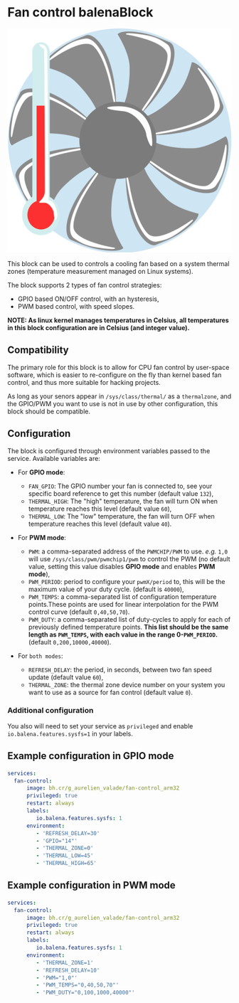 # Fan control balenaBlock

![](./logo.png)
 
This block can be used to controls a cooling fan based on a system thermal zones (temperature measurement managed on Linux systems).

The block supports 2 types of fan control strategies:
- GPIO based ON/OFF control, with an hysteresis,
- PWM based control, with speed slopes.

**NOTE: As linux kernel manages temperatures in Celsius, all temperatures in this block configuration are in Celsius (and integer value).**

## Compatibility

The primary role for this block is to allow for CPU fan control by user-space software, which is easier to re-configure on the fly than kernel based fan control, and thus more suitable for hacking projects.

As long as your senors appear in `/sys/class/thermal/` as a `thermalzone`, and the GPIO/PWM you want to use is not in use by other configuration, this block should be compatible.

## Configuration

The block is configured through environment variables passed to the service. Available variables are:
- For **GPIO mode**:
  - `FAN_GPIO`: The GPIO number your fan is connected to, see your specific board reference to get this number (default value `132`),
  - `THERMAL_HIGH`: The "high" temperature, the fan will turn ON when temperature reaches this level (default value `60`),
  - `THERMAL_LOW`: The "low" temperature, the fan will turn OFF when temperature reaches this level (default value `40`). 

- For **PWM mode**:
  - `PWM`: a comma-separated address of the `PWMCHIP/PWM` to use. _e.g._ `1,0` will use `/sys/class/pwm/pwmchip1/pwm` to control the PWM (no default value, setting this value disables **GPIO mode** and enables **PWM mode**),
  - `PWM_PERIOD`: period to configure your `pwmX/period` to, this will be the maximum value of your duty cycle. (default is `40000`),
  - `PWM_TEMPS`: a comma-separated list of configuration temperature points.These points are used for linear interpolation for the PWM control curve (default `0,40,50,70`).
  - `PWM_DUTY`: a comma-separated list of duty-cycles to apply for each of previously defined temperature points. **This list should be the same length as `PWM_TEMPS`, with each value in the range 0-`PWM_PERIOD`.** (default `0,200,10000,40000`).

- For `both modes`:
  - `REFRESH_DELAY`: the period, in seconds, between two fan speed update (default value `60`),
  - `THERMAL_ZONE`: the thermal zone device number on your system you want to use as a source for fan control (default value `0`).

### Additional configuration

You also will need to set your service as `privileged` and enable `io.balena.features.sysfs=1` in your labels.

## Example configuration in GPIO mode

```yaml
services:
  fan-control:
      image: bh.cr/g_aurelien_valade/fan-control_arm32
      privileged: true
      restart: always
      labels:
         io.balena.features.sysfs: 1
      environment:
         - 'REFRESH_DELAY=30'
         - 'GPIO="14"'
         - 'THERMAL_ZONE=0'
         - 'THERMAL_LOW=45'
		 - 'THERMAL_HIGH=65'
```

## Example configuration in PWM mode

```yaml
services:
  fan-control:
      image: bh.cr/g_aurelien_valade/fan-control_arm32
	  privileged: true
      restart: always
      labels:
         io.balena.features.sysfs: 1
      environment:
	     - 'THERMAL_ZONE=1'
         - 'REFRESH_DELAY=10'
         - 'PWM="1,0"'
         - 'PWM_TEMPS="0,40,50,70"'
         - 'PWM_DUTY="0,100,1000,40000"'
```


